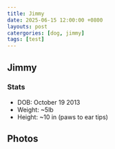 ```yaml
---
title: Jimmy
date: 2025-06-15 12:00:00 +0800
layouts: post
catergories: [dog, jimmy]
tags: [test]
---
```


## Jimmy 

### Stats
- DOB: October 19 2013
- Weight: ~5lb
- Height: ~10 in (paws to ear tips)

## Photos


